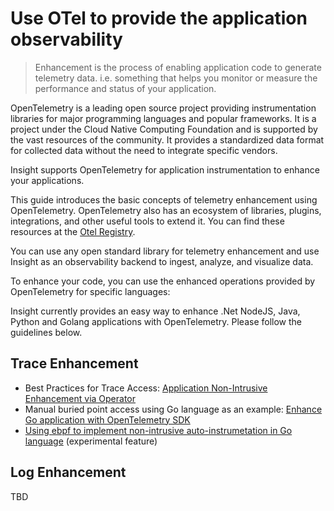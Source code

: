 # Use OTel to provide the application observability

> Enhancement is the process of enabling application code to generate telemetry data. i.e. something that helps you monitor or measure the performance and status of your application.

OpenTelemetry is a leading open source project providing instrumentation libraries for major programming languages ​​and popular frameworks. It is a project under the Cloud Native Computing Foundation and is supported by the vast resources of the community.
It provides a standardized data format for collected data without the need to integrate specific vendors.

Insight supports OpenTelemetry for application instrumentation to enhance your applications.

This guide introduces the basic concepts of telemetry enhancement using OpenTelemetry.
OpenTelemetry also has an ecosystem of libraries, plugins, integrations, and other useful tools to extend it.
You can find these resources at the [Otel Registry](https://opentelemetry.io/registry/).

You can use any open standard library for telemetry enhancement and use Insight as an observability backend to ingest, analyze, and visualize data.

To enhance your code, you can use the enhanced operations provided by OpenTelemetry for specific languages:

Insight currently provides an easy way to enhance .Net NodeJS, Java, Python and Golang applications with OpenTelemetry. Please follow the guidelines below.

## Trace Enhancement

- Best Practices for Trace Access: [Application Non-Intrusive Enhancement via Operator](./operator.md)
- Manual buried point access using Go language as an example: [Enhance Go application with OpenTelemetry SDK](./golang.md)
- [Using ebpf to implement non-intrusive auto-instrumetation in Go language](./golang-ebpf.md) (experimental feature)

## Log Enhancement

TBD